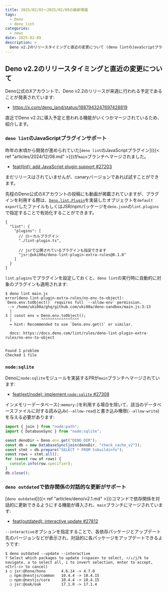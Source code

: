 ```yaml
---
title: 2025/02/03〜2025/02/09の最新情報
tags:
  - Deno
  - deno_lint
categories:
  - news
date: 2025-02-09
description: >
  Deno v2.2のリリースタイミングと直近の変更について (deno lintのJavaScriptプラグイン, node:sqliteの実装, deno outdatedでの対話的更新のサポート)
---
```


## Deno v2.2のリリースタイミングと直近の変更について

Deno公式のXアカウントで、Deno v2.2のリリースが来週に行われる予定であることが発表されています:

- https://x.com/deno_land/status/1887943247697428819

直近でDeno v2.2に導入予定と思われる機能がいくつかマージされているため、紹介します。

### `deno lint`のJavaScriptプラグインサポート

昨年の末頃から開発が進められていた[`deno lint`のJavaScriptプラグイン]({{< ref "articles/2024/12/08.md" >}})が`main`ブランチへマージされました。

- [feat(lint): add JavaScript plugin support #27203](https://github.com/denoland/deno/pull/27203)

まだリリースはされていませんが、canaryバージョンであれば試すことができます。

先程のDeno公式のXアカウントの投稿にも動画が掲載されていますが、プラグインを利用する際は、[`Deno.lint.Plugin`](https://github.com/denoland/deno/blob/e94581d272d842ac9d2da9cab8bc9edf4c3170e6/cli/tsc/dts/lib.deno.unstable.d.ts#L1449-L1452)を実装したオブジェクトを`default export`したファイルもしくはJSR/npmパッケージを`deno.json`の`lint.plugins`で指定することで有効化することができます。

```jsonc
{
  "lint": {
    "plugins": [
      // ローカルプラグイン
      "./lint-plugin.ts",

      // jsrで公開されているプラグインも指定できます
      "jsr:@uki00a/deno-lint-plugin-extra-rules@0.1.0"
    ]
  }
}
```

`lint.plugins`でプラグインを設定しておくと、`deno lint`の実行時に自動的に対象のプラグインも適用されます:

```shell
$ deno lint main.js                            
error[deno-lint-plugin-extra-rules/no-env-to-object]: `Deno.env.toObject()` requires full `--allow-env` permission.
 --> /home/uki00a/ghq/github.com/uki00a/deno-sandbox/main.js:3:13
  | 
3 | const env = Deno.env.toObject();
  |             ^^^^^^^^^^^^^^^^^
  = hint: Recommended to use `Deno.env.get()` or similar.

  docs: https://docs.deno.com/lint/rules/deno-lint-plugin-extra-rules/no-env-to-object


Found 1 problem
Checked 1 file
```

### `node:sqlite`

Denoに`node:sqlite`モジュールを実装するPRが`main`ブランチへマージされています:

- [feat(ext/node): implement `node:sqlite` #27308](https://github.com/denoland/deno/pull/27308)

インメモリーデータベース(`:memory:`)を利用する場合を除いて、該当のデータベースファイルに対する読み込み(`--allow-read`)と書き込み権限(`--allow-write`)を与える必要があります:

```javascript
import { join } from "node:path";
import { DatabaseSync } from "node:sqlite";

const denoDir = Deno.env.get("DENO_DIR");
const db = new DatabaseSync(join(denoDir, "check_cache_v2"));
const stmt = db.prepare("SELECT * FROM tsbuildinfo");
const rows = stmt.all();
for (const row of rows) {
  console.info(row.specifier);
}
db.close();
```

### `deno outdated`で依存関係の対話的な更新がサポート

[`deno outdated`]({{< ref "articles/deno/v2.1.md" >}})コマンドで依存関係を対話的に更新できるようにする機能が導入され、`main`ブランチにマージされています:

- [feat(outdated): interactive update #27812](https://github.com/denoland/deno/pull/27812)

`--interactive`オプションを指定することで、各依存パッケージとアップデート先のバージョンなどが表示され、対話的に各パッケージをアップデートできるようです:

```shell
$ deno outdated --update --interactive
? Select which packages to update (<space> to select, ↑/↓/j/k to navigate, a to select all, i to invert selection, enter to accept, <Ctrl-c> to cancel)
❯ ○ jsr:@hono/hono       4.6.14 -> 4.7.0
  ○ npm:@nestjs/common   10.4.4 -> 10.4.15
  ○ npm:@nestjs/core     10.4.4 -> 10.4.15
  ○ jsr:@oak/oak         17.1.0 -> 17.1.4
```
